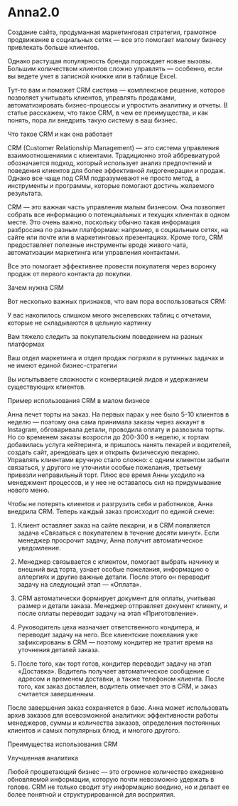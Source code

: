 # Anna2.0
Создание сайта, продуманная маркетинговая стратегия, грамотное продвижение в социальных сетях — все это помогает малому  бизнесу привлекать больше клиентов. 


Однако растущая популярность бренда порождает новые вызовы. Большим количеством клиентов сложно управлять — особенно, если вы ведете учет в записной книжке или в таблицe Excel. 


Тут-то вам и поможет CRM система — комплексное решение, которое позволяет учитывать клиентов, управлять продажами, автоматизировать бизнес-процессы и упростить аналитику и отчеты. В статье расскажем, что такое CRM, в чем ее преимущества, и как понять, пора ли внедрить такую систему в ваш бизнес. 



Что такое CRM и как она работает

CRM (Customer Relationship Management) — это система управления взаимоотношениями с клиентами. Традиционно этой аббревиатурой обозначается подход, который использует анализ предпочтений и поведения клиентов для более эффективной лидогенерации и продаж. Однако все чаще под CRM подразумевают не просто метод, а инструменты и программы, которые помогают достичь желаемого результата. 


CRM — это важная часть управления малым бизнесом. Она позволяет собрать все информацию о потенциальных и текущих клиентах в одном месте. Это очень важно, поскольку обычно такая информация разбросана по разным платформам: например, в социальным сетях, на сайте или почте или в маркетинговых презентациях. Кроме того, CRM предоставляет полезные инструменты вроде живого чата, автоматизации маркетинга или управления контактами. 

Все это помогает эффективнее провести покупателя через воронку продаж от первого контакта до покупки. 



Зачем нужна CRM

Вот несколько важных признаков, что вам пора воспользоваться CRM: 

У вас накопилось слишком много экселевских таблиц с отчетами, которые не складываются в цельную картинку

Вам тяжело следить за покупательским поведением на разных платформах

Ваш отдел маркетинга и отдел продаж погрязли в рутинных задачах и не имеют единой бизнес-стратегии

Вы испытываете сложности с конвертацией лидов и удержанием существующих клиентов. 



Пример использования CRM в малом бизнесе

Анна печет торты на заказ. На первых парах у нее было 5-10 клиентов в неделю — поэтому она сама принимала заказы через аккаунт в Instagram, обговаривала детали, проводила оплату и развозила торты. Но со временем заказы возросли до 200-300 в неделю, к тортам добавилась услуга кейтеринга, и пришлось нанять пекарей и водителей, создать сайт, арендовать цех и открыть физическую пекарню. Управлять клиентами вручную стало сложно: с одним клиентом забыли связаться, у другого не уточнили особые пожелания, третьему привезли неправильный торт. Плюс все время Анны уходило на менеджмент процессов, и у нее не оставалось сил на придумывание нового меню. 

Чтобы не потерять клиентов и разгрузить себя и работников, Анна внедрила CRM. Теперь каждый заказ происходит по единой схеме: 

1. Клиент оставляет заказ на сайте пекарни, и в CRM появляется задача «Связаться с покупателем в течение десяти минут». Если менеджер просрочит задачу, Анна получит автоматическое уведомление. 


2. Менеджер связывается с клиентом, помогает выбрать начинку и внешний вид торта, узнает особые пожелания, информацию о аллергиях и другие важные детали. После этого он переводит задачу на следующий этап — «Оплата».


3. CRM автоматически формирует документ для оплаты, учитывая размер и детали заказа. Менеджер отправляет документ клиенту, и после оплаты переводит задачу на этап «Приготовление».  

4. Руководитель цеха назначает ответственного кондитера, и переводит задачу на него. Все клиентские пожелания уже зафиксированы в CRM — поэтому кондитер не тратит время на уточнения деталей заказа. 


5. После того, как торт готов, кондитер переводит задачу на этап «Доставка».  Водитель получает автоматическое сообщение с адресом и временем доставки, а также телефоном клиента. После того, как заказ доставлен, водитель отмечает это в CRM, и заказ считается завершенным. 

После завершения заказ сохраняется в базе. Анна может использовать архив заказов для всевозможной аналитики: эффективности работы менеджеров, суммы и количества заказов, определения постоянных клиентов и самых популярных блюд, и многого другого. 



Преимущества использования CRM

Улучшенная аналитика

Любой процветающий бизнес — это огромное количество ежедневно обновляемой информации, которую почти невозможно удержать в голове. CRM не только сводит эту информацию воедино, но и делает ее более понятной и структурированной для восприятия. 
